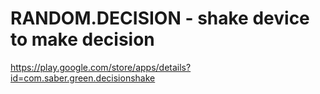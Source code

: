 # RANDOM.DECISION - shake device to make decision
https://play.google.com/store/apps/details?id=com.saber.green.decisionshake

